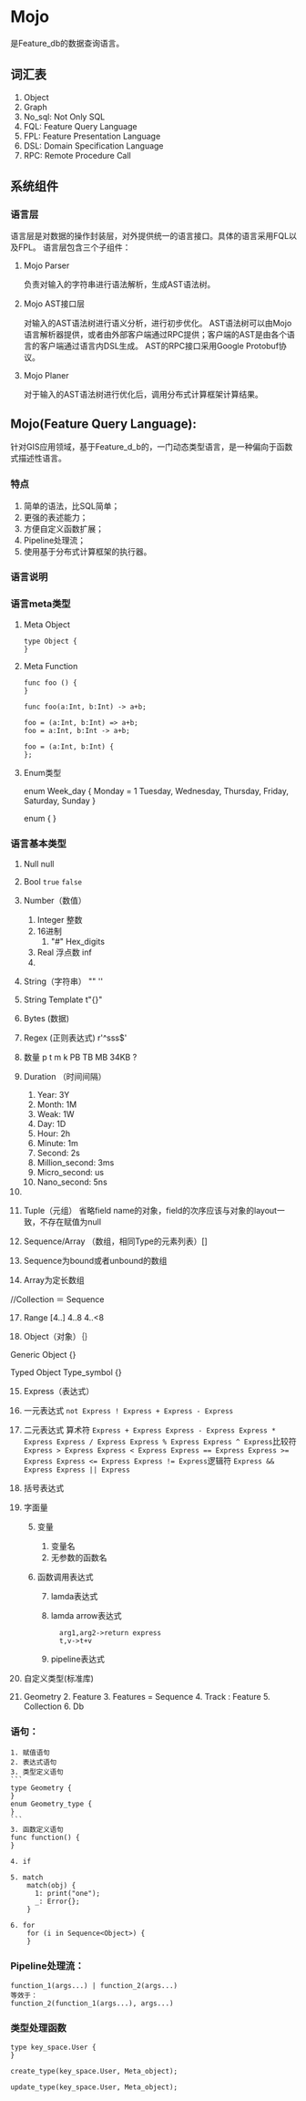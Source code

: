 # Mojo

是Feature_db的数据查询语言。

## 词汇表
1. Object
2. Graph
3. No_sql: Not Only SQL
4. FQL: Feature Query Language
5. FPL: Feature Presentation Language
6. DSL: Domain Specification Language
7. RPC: Remote Procedure Call

## 系统组件

### 语言层
语言层是对数据的操作封装层，对外提供统一的语言接口。具体的语言采用FQL以及FPL。
语言层包含三个子组件：
1. Mojo Parser

    负责对输入的字符串进行语法解析，生成AST语法树。

2. Mojo AST接口层

    对输入的AST语法树进行语义分析，进行初步优化。
    AST语法树可以由Mojo语言解析器提供，或者由外部客户端通过RPC提供；客户端的AST是由各个语言的客户端通过语言内DSL生成。
    AST的RPC接口采用Google Protobuf协议。

3. Mojo Planer

    对于输入的AST语法树进行优化后，调用分布式计算框架计算结果。


## Mojo(Feature Query Language):

针对GIS应用领域，基于Feature_d_b的，一门动态类型语言，是一种偏向于函数式描述性语言。

### 特点
1. 简单的语法，比SQL简单；
2. 更强的表述能力；
3. 方便自定义函数扩展；
4. Pipeline处理流；
5. 使用基于分布式计算框架的执行器。

### 语言说明

### 语言meta类型

1. Meta Object

   ```
   type Object {
   }
   ```

   

2. Meta Function

   ```
   func foo () {
   }

   func foo(a:Int, b:Int) -> a+b;

   foo = (a:Int, b:Int) => a+b;
   foo = a:Int, b:Int -> a+b;

   foo = (a:Int, b:Int) {
   };
   ```

   

3. Enum类型

   	enum Week_day {
   	  	Monday = 1
   		Tuesday,
   		Wednesday,
   		Thursday,
   		Friday,
   		Saturday,
   		Sunday
   	}
 	
   	enum {
   	}
   ​

### 语言基本类型

1. Null
   null

2. Bool
    `true`
   `false`

3. Number（数值）
   1. Integer 整数
   2. 16进制
      1. "#" Hex_digits
   3. Real 浮点数
      inf
   4. 

4. String（字符串） "" ''

5. String Template  t"{}"

6. Bytes (数据)

7. Regex (正则表达式) r'^sss$'

8. 数量   p t m k  PB TB MB 34KB ?

9. Duration （时间间隔）
   1. Year: 3Y
   2. Month: 1M
   3. Weak: 1W
   4. Day: 1D
   5. Hour: 2h
   6. Minute: 1m
   7. Second: 2s
   8. Million_second: 3ms
   9. Micro_second: us
   10. Nano_second: 5ns

10. 
11. Tuple（元组）
   省略field name的对象，field的次序应该与对象的layout一致，不存在赋值为null

12. Sequence/Array （数组，相同Type的元素列表）[]

13. Sequence为bound或者unbound的数组

14. Array为定长数组

   //Collection ＝ Sequence<Any>

17. Range
    [4..]
    4..8
    4..<8
    
18. Object（对象）｛｝

   Generic Object
   {}

   Typed Object
   Type_symbol {}

15.    Express（表达式）
16.    一元表达式
                  ```
                  not Express
                 	! Express
                  + Express
                 	- Express
                  ```
17.    二元表达式
                  算术符
               ```
               		Express + Express
               		Express - Express
               		Express * Express
               		Express / Express
               		Express % Express
               		Express ^ Express
               ```
          ​     比较符
               ```
               		Express > Express
               		Express < Express
               		Express == Express
               		Express >= Express
               		Express <= Express
               		Express != Express
               ```
          ​     逻辑符
               ```
               		Express && Express
               		Express || Express
               ```

18.    括号表达式

19.    字面量

       5.    变量
             1. 变量名
             2. 无参数的函数名

       6.    函数调用表达式

             7.   lamda表达式

             8.   lamda arrow表达式

                        arg1,arg2->return express
                        t,v->t+v

             9.   pipeline表达式

20.    自定义类型(标准库)
21.    Geometry
               2. Feature
               3. Features = Sequence<Feature>
               4. Track : Feature
               5. Collection
               6. Db

### 语句：
	1. 赋值语句
	2. 表达式语句
	3. 类型定义语句
	​```
	type Geometry {
	}
	enum Geometry_type {
	}
	​```
	3. 函数定义语句
	func function() {
	}
	
	4. if
	
	5. match
		match(obj) {
	      1: print("one");
	      _: Error{};
		}
	
	6. for
		for (i in Sequence<Object>) {
		}

### Pipeline处理流：

```
function_1(args...) | function_2(args...)
等效于：
function_2(function_1(args...), args...)
```



### 类型处理函数
```
type key_space.User {
}

create_type(key_space.User, Meta_object);
```

```
update_type(key_space.User, Meta_object);
```

